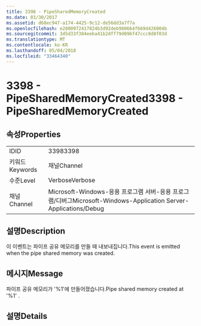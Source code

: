 ```yaml
---
title: 3398 - PipeSharedMemoryCreated
ms.date: 03/30/2017
ms.assetid: d68ec947-a174-4425-9c12-de56dd3a7f7a
ms.openlocfilehash: e2800972417824b3d92deb980664f669d426004b
ms.sourcegitcommit: 3d5d33f384eeba41b2dff79d096f47ccc8d8f03d
ms.translationtype: MT
ms.contentlocale: ko-KR
ms.lasthandoff: 05/04/2018
ms.locfileid: "33464340"
---
```

# <a name="3398---pipesharedmemorycreated"></a><span data-ttu-id="993b9-102">3398 - PipeSharedMemoryCreated</span><span class="sxs-lookup"><span data-stu-id="993b9-102">3398 - PipeSharedMemoryCreated</span></span>
## <a name="properties"></a><span data-ttu-id="993b9-103">속성</span><span class="sxs-lookup"><span data-stu-id="993b9-103">Properties</span></span>  
  
|||  
|-|-|  
|<span data-ttu-id="993b9-104">ID</span><span class="sxs-lookup"><span data-stu-id="993b9-104">ID</span></span>|<span data-ttu-id="993b9-105">3398</span><span class="sxs-lookup"><span data-stu-id="993b9-105">3398</span></span>|  
|<span data-ttu-id="993b9-106">키워드</span><span class="sxs-lookup"><span data-stu-id="993b9-106">Keywords</span></span>|<span data-ttu-id="993b9-107">채널</span><span class="sxs-lookup"><span data-stu-id="993b9-107">Channel</span></span>|  
|<span data-ttu-id="993b9-108">수준</span><span class="sxs-lookup"><span data-stu-id="993b9-108">Level</span></span>|<span data-ttu-id="993b9-109">Verbose</span><span class="sxs-lookup"><span data-stu-id="993b9-109">Verbose</span></span>|  
|<span data-ttu-id="993b9-110">채널</span><span class="sxs-lookup"><span data-stu-id="993b9-110">Channel</span></span>|<span data-ttu-id="993b9-111">Microsoft-Windows-응용 프로그램 서버-응용 프로그램/디버그</span><span class="sxs-lookup"><span data-stu-id="993b9-111">Microsoft-Windows-Application Server-Applications/Debug</span></span>|  
  
## <a name="description"></a><span data-ttu-id="993b9-112">설명</span><span class="sxs-lookup"><span data-stu-id="993b9-112">Description</span></span>  
 <span data-ttu-id="993b9-113">이 이벤트는 파이프 공유 메모리를 만들 때 내보내집니다.</span><span class="sxs-lookup"><span data-stu-id="993b9-113">This event is emitted when the pipe shared memory was created.</span></span>  
  
## <a name="message"></a><span data-ttu-id="993b9-114">메시지</span><span class="sxs-lookup"><span data-stu-id="993b9-114">Message</span></span>  
 <span data-ttu-id="993b9-115">파이프 공유 메모리가 '%1'에 만들어졌습니다.</span><span class="sxs-lookup"><span data-stu-id="993b9-115">Pipe shared memory created at '%1' .</span></span>  
  
## <a name="details"></a><span data-ttu-id="993b9-116">설명</span><span class="sxs-lookup"><span data-stu-id="993b9-116">Details</span></span>
